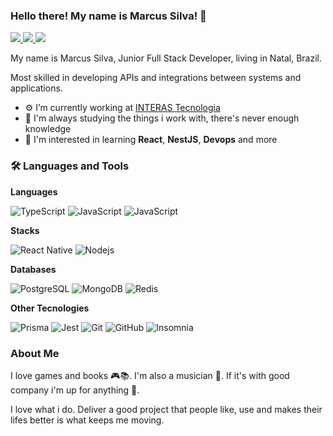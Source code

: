 ### Hello there! My name is Marcus Silva! 👋

<a href="https://www.linkedin.com/in/marcus-silva-50995b180/" alt="LinkedIn">
  <img src="https://img.shields.io/badge/-LinkedIn-blue?style=flat&logo=Linkedin&logoColor=white" />
</a>
<a href="mailto:marcussilva3298@gmail.com" alt="Gmail">
  <img src="https://img.shields.io/badge/-Gmail-c14438?style=flat&logo=Gmail&logoColor=white" />
</a>
<a href="https://www.instagram.com/marcus.slv/">
  <img src="https://img.shields.io/badge/-Instagram-%23E4405F?style=flat&logo=Instagram&logoColor=white" />
</a>

My name is Marcus Silva, Junior Full Stack Developer, living in Natal, Brazil.

Most skilled in developing APIs and integrations between systems and applications.

- ⚙️ I’m currently working at <a href="https://github.com/interas1999">INTERAS Tecnologia</a>
- 📖 I'm always studying the things i work with, there's never enough knowledge
- 🌱 I'm interested in learning **React**, **NestJS**, **Devops** and more

###  🛠 Languages and Tools

**Languages**

<div>
  <img src="https://img.shields.io/badge/-TypeScript-gray?style=flat&logo=typescript" alt="TypeScript" />
  <img src="https://img.shields.io/badge/-JavaScript-gray?style=flat&logo=javascript" alt="JavaScript" /> 
  <img src="https://img.shields.io/badge/-Python-gray?style=flat&logo=python" alt="JavaScript" />
</div>

**Stacks**

<div>
<img src="https://img.shields.io/badge/-React%20Native-gray?style=flat&logo=react" alt="React Native" /> 
<img src="https://img.shields.io/badge/-Nodejs-gray?style=flat&logo=Node.js&link=https://github.com/alektobias/" alt="Nodejs" />
</div>

**Databases**

<div>
<img src="https://img.shields.io/badge/-PostgreSQL-gray?style=flat&logo=postgresql" alt="PostgreSQL" /> 
<img src="https://img.shields.io/badge/-MongoDB-gray?style=flat&logo=mongodb" alt="MongoDB" /> 
<img src="https://img.shields.io/badge/-Redis-gray?style=flat&logo=redis&logoColor=white" alt="Redis" /> 
</div>

**Other Tecnologies**

<div>
<img src="https://img.shields.io/badge/-Prisma-gray?style=flat&logo=Prisma" alt="Prisma" />
<img src="https://img.shields.io/badge/-Jest-gray?style=flat&logo=Jest" alt="Jest" />
<img src="https://img.shields.io/badge/-Git-gray?style=flat&logo=git" alt="Git" /> 
<img src="https://img.shields.io/badge/-GitHub-gray?style=flat&logo=github" alt="GitHub" /> 
<img src="https://img.shields.io/badge/-Insomnia-gray?style=flat&logo=Insomnia" alt="Insomnia" /> 
</div>
  
### About Me

I love games and books 🎮📚. I'm also a musician 🎸. If it's with good company i'm up for anything 🤗.

I love what i do. Deliver a good project that people like, use and makes their lifes better is what keeps me moving.

<!--
**MarcusSilva3298/MarcusSilva3298** is a ✨ _special_ ✨ repository because its `README.md` (this file) appears on your GitHub profile.

Here are some ideas to get you started:

- 🔭 I’m currently working on ...
- 🌱 I’m currently learning ...
- 👯 I’m looking to collaborate on ...
- 🤔 I’m looking for help with ...
- 💬 Ask me about ...
- 📫 How to reach me: ...
- 😄 Pronouns: ...
- ⚡ Fun fact: ...
-->
